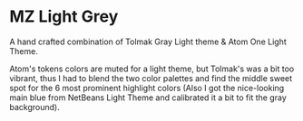 # MZ Light Grey

A hand crafted combination of Tolmak Gray Light theme & Atom One Light Theme.

Atom's tokens colors are muted for a light theme, but Tolmak's was a bit too vibrant, thus I had to blend the two color palettes and find the middle sweet spot for the 6 most prominent highlight colors (Also I got the nice-looking main blue from NetBeans Light Theme and calibrated it a bit to fit the gray background).
